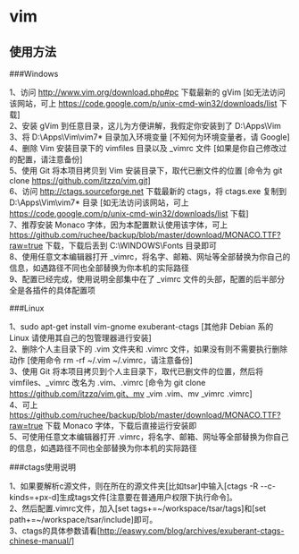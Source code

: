 vim
===
使用方法
----------------------------------- 
###Windows

1、访问 http://www.vim.org/download.php#pc 下载最新的 gVim [如无法访问该网站，可上 https://code.google.com/p/unix-cmd-win32/downloads/list 下载]  
2、安装 gVim 到任意目录，这儿为方便讲解，我假定你安装到了 D:\Apps\Vim  
3、将 D:\Apps\Vim\vim7* 目录加入环境变量 [不知何为环境变量者，请 Google]  
4、删除 Vim 安装目录下的 vimfiles 目录以及 _vimrc 文件 [如果是你自己修改过的配置，请注意备份]  
5、使用 Git 将本项目拷贝到 Vim 安装目录下，取代已删文件的位置 [命令为 git clone https://github.com/itzzq/vim.git]  
6、访问 http://ctags.sourceforge.net 下载最新的 ctags，将 ctags.exe 复制到 D:\Apps\Vim\vim7* 目录 [如无法访问该网站，可上 https://code.google.com/p/unix-cmd-win32/downloads/list 下载]  
7、推荐安装 Monaco 字体，因为本配置默认使用该字体，可上 https://github.com/ruchee/backup/blob/master/download/MONACO.TTF?raw=true 下载，下载后丢到 C:\WINDOWS\Fonts 目录即可  
8、使用任意文本编辑器打开 _vimrc，将名字、邮箱、网址等全部替换为你自己的信息，如遇路径不同也全部替换为你本机的实际路径  
9、配置已经完成，使用说明全部集中在了 _vimrc 文件的头部，配置的后半部分全是各插件的具体配置项  

###Linux 

1、sudo apt-get install vim-gnome exuberant-ctags [其他非 Debian 系的 Linux 请使用其自己的包管理器进行安装]  
2、删除个人主目录下的 .vim 文件夹和 .vimrc 文件，如果没有则不需要执行删除动作 [使用命令 rm -rf ~/.vim ~/.vimrc，请注意备份]  
3、使用 Git 将本项目拷贝到个人主目录下，取代已删文件的位置，然后将 vimfiles、_vimrc 改名为 .vim、.vimrc [命令为 git clone https://github.com/itzzq/vim.git、mv _vim .vim、mv _vimrc .vimrc]  
4、可上 https://github.com/ruchee/backup/blob/master/download/MONACO.TTF?raw=true 下载 Monaco 字体，下载后直接运行安装即  
5、可使用任意文本编辑器打开 .vimrc，将名字、邮箱、网址等全部替换为你自己的信息，如遇路径不同也全部替换为你本机的实际路径  

###ctags使用说明

1、如果要解析c源文件，则在所在的源文件夹[比如tsar]中输入[ctags -R --c-kinds=+px-d]生成tags文件[注意要在普通用户权限下执行命令]。  
2、然后配置.vimrc文件，加入[set tags+=~/workspace/tsar/tags]和[set path+=~/workspace/tsar/include]即可。  
3、ctags的具体参数请看[http://easwy.com/blog/archives/exuberant-ctags-chinese-manual/]
